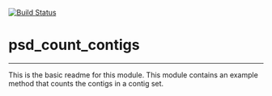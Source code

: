 [![Build Status](https://travis-ci.org/psdehal/psd_count_contigs.svg?branch=master)](https://travis-ci.org/psdehal/psd_count_contigs)

# psd_count_contigs
---

This is the basic readme for this module. This module contains an example method that counts the contigs in a contig set.